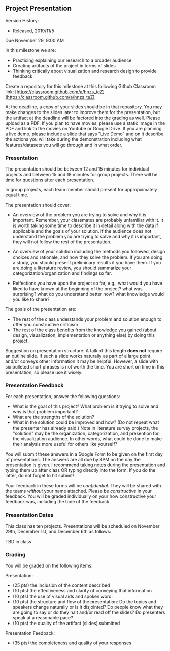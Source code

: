 ## Project Presentation

Version History: 

- Released, 2019/11/5


Due November 29, 9:00 AM

In this milestone we are:

- Practicing explaining our research to a broader audience
- Creating artifacts of the project in terms of slides
- Thinking critically about visualization and research design to provide
  feedback


Create a repository for this milestone at this following Github Classroom
link: [https://classroom.github.com/a/hnzs_teZ](https://classroom.github.com/a/hnzs_teZ)


At the deadline, a copy of your slides should be in that repository. You may
make changes to the slides later to improve them for the presentation, but the
artifact at the deadline will be factored into the grading as well. Please
upload as a PDF. If you plan to have movies, please use a static image in the
PDF and link to the movies on Youtube or Google Drive. If you are planning a
live demo, please include a slide that says "Live Demo" and on it describe the
actions you will take during the demonstration including what
features/datasets you will go through and in what order. 

### Presentation

The presentation should be between 12 and 15 minutes for individual projects
and between 15 and 18 minutes for group projects. There will be time for
questions after each presentation. 

In group projects, each team member should present for appropximately equal
time.

The presentation should cover:

- An overview of the problem you are trying to solve and why it is important. Remember, your classmates are probably unfamiliar with it. It is worth taking some time to describe it in detail along with the data if applicable and the goals of your solution. If the audience does not understand the problem you are trying to solve and why it is important, they will not follow the rest of the presentation.

- An overview of your solution including the methods you followed, design
  choices and rationale, and how they solve the problem. If you are doing a
study, you should present preliminary results if you have them. If you are
doing a literature review, you should summarize your
categorization/organization and findings so far.

- Relfections you have upon the project so far, e.g., what would you have liked to
  have known at the beginning of the project? what was surprising? what do you
understand better now? what knowledge would you like to share?


The goals of the presentation are:

- The rest of the class understands your problem and solution enough to offer you constructive criticism
- The rest of the class benefits from the knowledge you gained (about design, visualization, implementation or anything else) by doing this project.


Suggestion on presentation structure: A talk of this length **does not** require
an outline slide. If such a slide works naturally as part of a large point
and/or conveys other information it may be helpful. However, a slide with six
bulleted short phrases is not worth the time. You are short on time in this
presentation, so please use it wisely.

### Presentation Feedback

For each presentation, answer the following questions:

- What is the goal of this project? What problem is it trying to solve and why is that problem important?
- What are the strengths of the solution?
- What in the solution could be improved and how? (Do not repeat what the presenter has already said.) Note in literature survey projects, the "solution" may be the organization, categorization, and presention for the visualization audience. In other words, what could be done to make their analysis more useful for others like yourself?

You will submit these answers in a Google Form to be given on the first day of
presentations.  The answers are all due by 8PM on the day the presentation is
given. I recommend taking notes during the presentation and typing them up
after class OR typing directly into the form. If you do the latter, do not
forget to hit submit!

Your feedback in these forms will be *confidential.* They will be shared with
the teams *without* your name attached. Please be *constructive* in your
feedback. You will be graded individually on your how constructive your
feedback was, including the tone of the feedback.


### Presentation Dates

This class has ten projects. Presentations will be scheduled on November 29th, December 1st,
and December 6th as follows:

TBD in class


### Grading

You will be graded on the following items:

Presentation:

- (25 pts) the inclusion of the content described
- (10 pts) the effectiveness and clarity of conveying that information
- (10 pts) the use of visual aids and spoken word.
- (10 pts) the structure and flow of the presentation: Do the topics and speakers change naturally or is it disjointed? Do people know what they are going to say or do they halt and/or read off the slides? Do presenters speak at a reasonable pace? 
- (10 pts) the quality of the artifact (slides) submitted

Presentation Feedback:

- (35 pts) the completeness and quality of your responses
